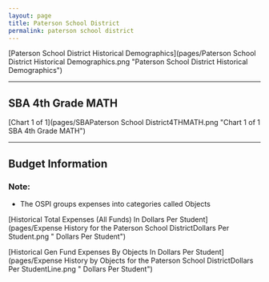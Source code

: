 ```yaml
---
layout: page
title: Paterson School District
permalink: paterson school district
---
```



[Paterson School District Historical Demographics](pages/Paterson School District Historical Demographics.png "Paterson School District Historical Demographics")

___

## SBA 4th Grade MATH

[Chart 1 of 1](pages/SBAPaterson School District4THMATH.png "Chart 1 of 1 SBA 4th Grade MATH")


___

## Budget Information
### Note:
- The OSPI groups expenses into categories called Objects

[Historical Total Expenses (All Funds) In Dollars Per Student](pages/Expense History for the Paterson School DistrictDollars Per Student.png " Dollars Per Student")

[Historical Gen Fund Expenses By Objects In Dollars Per Student](pages/Expense History by Objects for the Paterson School DistrictDollars Per StudentLine.png " Dollars Per Student")

